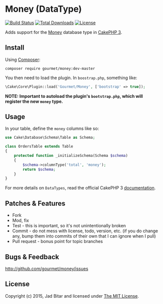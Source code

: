# Money (DataType)

[![Build Status](https://travis-ci.org/gourmet/money.svg?branch=master)](https://travis-ci.org/gourmet/money)
[![Total Downloads](https://poser.pugx.org/gourmet/money/downloads.svg)](https://packagist.org/packages/gourmet/money)
[![License](https://poser.pugx.org/gourmet/money/license.svg)](https://packagist.org/packages/gourmet/money)

Adds support for the [Money][money] database type in [CakePHP 3][cakephp].

## Install

Using [Composer][composer]:

```
composer require gourmet/money:dev-master
```

You then need to load the plugin. In `boostrap.php`, something like:

```php
\Cake\Core\Plugin::load('Gourmet/Money', ['bootstrap' => true]);
```

__NOTE: Important to autoload the plugin's `bootstrap.php`, which will register the new `money` type.__

## Usage

In your table, define the `money` columns like so:

```php
use Cake\Database\Schema\Table as Schema;

class OrdersTable extends Table
{
    protected function _initializeSchema(Schema $schema)
	{
		$schema->columnType('total', 'money');
		return $schema;
	}
}
```

For more details on `DataTypes`, read the official CakePHP 3 [documentation](http://book.cakephp.org/3.0/en/orm/saving-data.html#saving-complex-types).

## Patches & Features

* Fork
* Mod, fix
* Test - this is important, so it's not unintentionally broken
* Commit - do not mess with license, todo, version, etc. (if you do change any, bump them into commits of
their own that I can ignore when I pull)
* Pull request - bonus point for topic branches

## Bugs & Feedback

http://github.com/gourmet/money/issues

## License

Copyright (c) 2015, Jad Bitar and licensed under [The MIT License][mit].

[cakephp]:http://cakephp.org
[composer]:http://getcomposer.org
[composer:ignore]:http://getcomposer.org/doc/faqs/should-i-commit-the-dependencies-in-my-vendor-directory.md
[mit]:http://www.opensource.org/licenses/mit-license.php
[money]:http://github.com/sebastianbergmann/money
